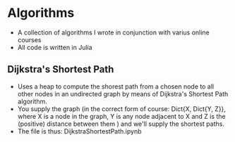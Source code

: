 # Algorithms

- A collection of algorithms I wrote in conjunction with varius online courses
- All code is written in Julia

## Dijkstra's Shortest Path

- Uses a heap to compute the shorest path from a chosen node to all other nodes in an undirected graph by means of Dijkstra's Shortest Path algorithm. 
- You supply the graph (in the correct form of course: Dict{X, Dict{Y, Z}}, where X is a node in the graph, Y is any node adjacent to X and Z is the (positive) distance between them ) and we'll supply the shortest paths.
- The file is thus: DijkstraShortestPath.ipynb
